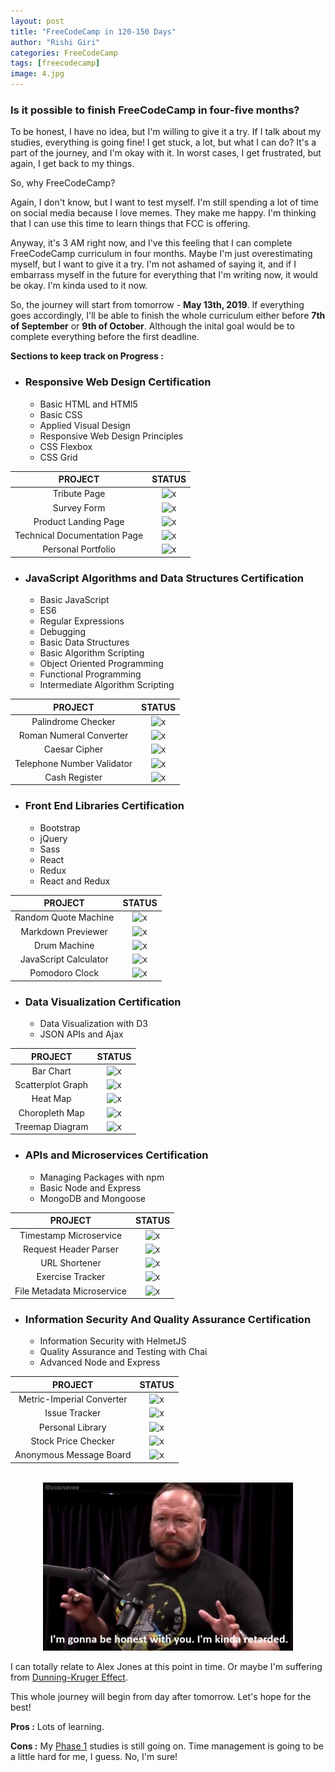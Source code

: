 ```yaml
---
layout: post
title: "FreeCodeCamp in 120-150 Days"
author: "Rishi Giri"
categories: FreeCodeCamp
tags: [freecodecamp]
image: 4.jpg
---
```


### Is it possible to finish FreeCodeCamp in four-five months?

To be honest, I have no idea, but I'm willing to give it a try. If I talk about my studies, everything is going fine! I get stuck, a lot, but what I can do? It's a part of the journey, and I'm okay with it. In worst cases, I get frustrated, but again, I get back to my things.

So, why FreeCodeCamp?

Again, I don't know, but I want to test myself. I'm still spending a lot of time on social media because I love memes. They make me happy. I'm thinking that I can use this time to learn things that FCC is offering.

Anyway, it's 3 AM right now, and I've this feeling that I can complete FreeCodeCamp curriculum in four months. Maybe I'm just overestimating myself, but I want to give it a try. I'm not ashamed of saying it, and if I embarrass myself in the future for everything that I'm writing now, it would be okay. I'm kinda used to it now.

So, the journey will start from tomorrow - __May 13th, 2019__. If everything goes accordingly, I'll be able to finish the whole curriculum either before __7th of September__ or __9th of October__. Although the inital goal would be to complete everything before the first deadline.

__Sections to keep track on Progress :__

- ### __Responsive Web Design Certification__

	- Basic HTML and HTMl5
	- Basic CSS
	- Applied Visual Design
	- Responsive Web Design Principles
	- CSS Flexbox
	- CSS Grid

|            PROJECT           |                                     STATUS                                     |
|:----------------------------:|:------------------------------------------------------------------------------:|
|         Tribute Page         | ![x](https://img.shields.io/badge/status-incomplete-red.svg?style=flat-square) |
|          Survey Form         | ![x](https://img.shields.io/badge/status-incomplete-red.svg?style=flat-square) |
|     Product Landing Page     | ![x](https://img.shields.io/badge/status-incomplete-red.svg?style=flat-square) |
| Technical Documentation Page | ![x](https://img.shields.io/badge/status-incomplete-red.svg?style=flat-square) |
|      Personal Portfolio      | ![x](https://img.shields.io/badge/status-incomplete-red.svg?style=flat-square) |

- ### __JavaScript Algorithms and Data Structures Certification__

	- Basic JavaScript
	- ES6
	- Regular Expressions
	- Debugging
	- Basic Data Structures
	- Basic Algorithm Scripting
	- Object Oriented Programming
	- Functional Programming
	- Intermediate Algorithm Scripting

|           PROJECT          |                                     STATUS                                     |
|:--------------------------:|:------------------------------------------------------------------------------:|
|     Palindrome Checker     | ![x](https://img.shields.io/badge/status-incomplete-red.svg?style=flat-square) |
|   Roman Numeral Converter  | ![x](https://img.shields.io/badge/status-incomplete-red.svg?style=flat-square) |
|        Caesar Cipher       | ![x](https://img.shields.io/badge/status-incomplete-red.svg?style=flat-square) |
| Telephone Number Validator | ![x](https://img.shields.io/badge/status-incomplete-red.svg?style=flat-square) |
|        Cash Register       | ![x](https://img.shields.io/badge/status-incomplete-red.svg?style=flat-square) |

- ### __Front End Libraries Certification__

	- Bootstrap
	- jQuery
	- Sass
	- React
	- Redux
	- React and Redux

|        PROJECT        |                                     STATUS                                     |
|:---------------------:|:------------------------------------------------------------------------------:|
|  Random Quote Machine | ![x](https://img.shields.io/badge/status-incomplete-red.svg?style=flat-square) |
|   Markdown Previewer  | ![x](https://img.shields.io/badge/status-incomplete-red.svg?style=flat-square) |
|      Drum Machine     | ![x](https://img.shields.io/badge/status-incomplete-red.svg?style=flat-square) |
| JavaScript Calculator | ![x](https://img.shields.io/badge/status-incomplete-red.svg?style=flat-square) |
|     Pomodoro Clock    | ![x](https://img.shields.io/badge/status-incomplete-red.svg?style=flat-square) |

- ### __Data Visualization Certification__

	- Data Visualization with D3
	- JSON APIs and Ajax

|      PROJECT      |                                     STATUS                                     |
|:-----------------:|:------------------------------------------------------------------------------:|
|     Bar Chart     | ![x](https://img.shields.io/badge/status-incomplete-red.svg?style=flat-square) |
| Scatterplot Graph | ![x](https://img.shields.io/badge/status-incomplete-red.svg?style=flat-square) |
|      Heat Map     | ![x](https://img.shields.io/badge/status-incomplete-red.svg?style=flat-square) |
|   Choropleth Map  | ![x](https://img.shields.io/badge/status-incomplete-red.svg?style=flat-square) |
|  Treemap Diagram  | ![x](https://img.shields.io/badge/status-incomplete-red.svg?style=flat-square) |

- ### __APIs and Microservices Certification__

	- Managing Packages with npm
	- Basic Node and Express
	- MongoDB and Mongoose

|           PROJECT          |                                     STATUS                                     |
|:--------------------------:|:------------------------------------------------------------------------------:|
|   Timestamp Microservice   | ![x](https://img.shields.io/badge/status-incomplete-red.svg?style=flat-square) |
|    Request Header Parser   | ![x](https://img.shields.io/badge/status-incomplete-red.svg?style=flat-square) |
|        URL Shortener       | ![x](https://img.shields.io/badge/status-incomplete-red.svg?style=flat-square) |
|      Exercise Tracker      | ![x](https://img.shields.io/badge/status-incomplete-red.svg?style=flat-square) |
| File Metadata Microservice | ![x](https://img.shields.io/badge/status-incomplete-red.svg?style=flat-square) |

- ### Information Security And Quality Assurance Certification

	- Information Security with HelmetJS
	- Quality Assurance and Testing with Chai
	- Advanced Node and Express

|          PROJECT          |                                     STATUS                                     |
|:-------------------------:|:------------------------------------------------------------------------------:|
| Metric-Imperial Converter | ![x](https://img.shields.io/badge/status-incomplete-red.svg?style=flat-square) |
|       Issue Tracker       | ![x](https://img.shields.io/badge/status-incomplete-red.svg?style=flat-square) |
|      Personal Library     | ![x](https://img.shields.io/badge/status-incomplete-red.svg?style=flat-square) |
|    Stock Price Checker    | ![x](https://img.shields.io/badge/status-incomplete-red.svg?style=flat-square) |
| Anonymous Message Board   | ![x](https://img.shields.io/badge/status-incomplete-red.svg?style=flat-square) |

<br>

<center><img src="/assets/post/jones.png" width="400"></center>

I can totally relate to Alex Jones at this point in time. Or maybe I'm suffering from [Dunning-Kruger Effect](https://en.wikipedia.org/wiki/Dunning%E2%80%93Kruger_effect).

This whole journey will begin from day after tomorrow. Let's hope for the best!


__Pros :__ Lots of learning.

__Cons :__ My [Phase 1](/course/phase-one) studies is still going on. Time management is going to be a little hard for me, I guess. No, I'm sure!
